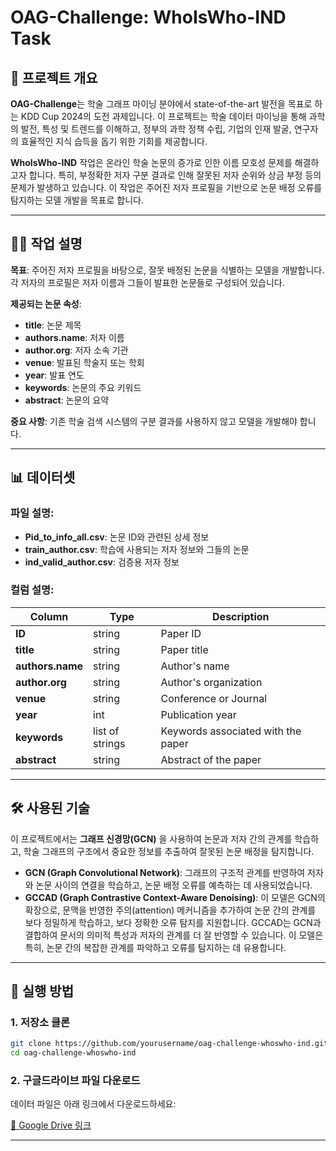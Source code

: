 # OAG-Challenge: WhoIsWho-IND Task

## 📌 프로젝트 개요
**OAG-Challenge**는 학술 그래프 마이닝 분야에서 state-of-the-art 발전을 목표로 하는 KDD Cup 2024의 도전 과제입니다. 이 프로젝트는 학술 데이터 마이닝을 통해 과학의 발전, 특성 및 트렌드를 이해하고, 정부의 과학 정책 수립, 기업의 인재 발굴, 연구자의 효율적인 지식 습득을 돕기 위한 기회를 제공합니다.

**WhoIsWho-IND** 작업은 온라인 학술 논문의 증가로 인한 이름 모호성 문제를 해결하고자 합니다. 특히, 부정확한 저자 구분 결과로 인해 잘못된 저자 순위와 상금 부정 등의 문제가 발생하고 있습니다. 이 작업은 주어진 저자 프로필을 기반으로 논문 배정 오류를 탐지하는 모델 개발을 목표로 합니다.

---

## 🧑‍💼 작업 설명
**목표**: 주어진 저자 프로필을 바탕으로, 잘못 배정된 논문을 식별하는 모델을 개발합니다. 각 저자의 프로필은 저자 이름과 그들이 발표한 논문들로 구성되어 있습니다.

**제공되는 논문 속성**:
- **title**: 논문 제목
- **authors.name**: 저자 이름
- **author.org**: 저자 소속 기관
- **venue**: 발표된 학술지 또는 학회
- **year**: 발표 연도
- **keywords**: 논문의 주요 키워드
- **abstract**: 논문의 요약

**중요 사항**: 기존 학술 검색 시스템의 구분 결과를 사용하지 않고 모델을 개발해야 합니다.

---

## 📊 데이터셋

### 파일 설명:
- **Pid_to_info_all.csv**: 논문 ID와 관련된 상세 정보
- **train_author.csv**: 학습에 사용되는 저자 정보와 그들의 논문
- **ind_valid_author.csv**: 검증용 저자 정보

### 컬럼 설명:
| Column              | Type      | Description                              |
|---------------------|-----------|------------------------------------------|
| **ID**              | string    | Paper ID                                 |
| **title**           | string    | Paper title                              |
| **authors.name**    | string    | Author's name                            |
| **author.org**      | string    | Author's organization                    |
| **venue**           | string    | Conference or Journal                    |
| **year**            | int       | Publication year                         |
| **keywords**        | list of strings | Keywords associated with the paper       |
| **abstract**        | string    | Abstract of the paper                    |

---

## 🛠️ 사용된 기술

이 프로젝트에서는 **그래프 신경망(GCN)** 을 사용하여 논문과 저자 간의 관계를 학습하고, 학술 그래프의 구조에서 중요한 정보를 추출하여 잘못된 논문 배정을 탐지합니다.

- **GCN (Graph Convolutional Network)**: 그래프의 구조적 관계를 반영하여 저자와 논문 사이의 연결을 학습하고, 논문 배정 오류를 예측하는 데 사용되었습니다.
- **GCCAD (Graph Contrastive Context-Aware Denoising)**: 이 모델은 GCN의 확장으로, 문맥을 반영한 주의(attention) 메커니즘을 추가하여 논문 간의 관계를 보다 정밀하게 학습하고, 보다 정확한 오류 탐지를 지원합니다. GCCAD는 GCN과 결합하여 문서의 의미적 특성과 저자의 관계를 더 잘 반영할 수 있습니다. 이 모델은 특히, 논문 간의 복잡한 관계를 파악하고 오류를 탐지하는 데 유용합니다.

---

## 🚀 실행 방법

### 1. 저장소 클론
```bash
git clone https://github.com/yourusername/oag-challenge-whoswho-ind.git
cd oag-challenge-whoswho-ind
```

### 2. 구글드라이브 파일 다운로드

데이터 파일은 아래 링크에서 다운로드하세요:

[📂 Google Drive 링크](https://drive.google.com/drive/folders/1PrVC0VaZygtZ8p46G4RQP5CyBJO_rxE-?usp=drive_link)

---
